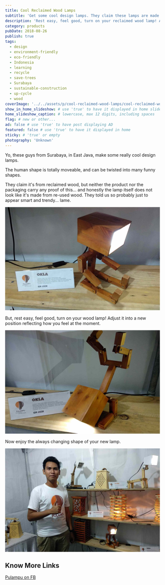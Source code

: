 ```yaml
---
title: Cool Reclaimed Wood Lamps
subtitle: 'Get some cool design lamps. They claim these lamps are made of up-cycled wood. Old timber turned into great furniture pieces. Really?!'
description: 'Rest easy, feel good, turn on your reclaimed wood lamp! Adjust it into a new position reflecting how you feel at the moment.'
category: products
pubDate: 2018-08-26
publish: true
tags:
  - design
  - environment-friendly
  - eco-friendly
  - Indonesia
  - learning
  - recycle
  - save-trees
  - Surabaya
  - sustainable-construction
  - up-cycle
  - wood
coverImage: '../../assets/p/cool-reclaimed-wood-lamps/cool-reclaimed-wood-lamps.jpg'
show_in_home_slideshow: # use 'true' to have it displayed in home slideshow
home_slideshow_caption: # lowercase, max 12 digits, including spaces
flag: # new or other...
ad: false # use 'true' to have post displaying AD
featured: false # use 'true' to have it displayed in home
sticky: # 'true' or empty
photography: 'Unknown'
---
```


Yo, these guys from Surabaya, in East Java, make some really cool design lamps.

The human shape is totally moveable, and can be twisted into many funny shapes.

They claim it's from reclaimed wood, but neither the product nor the packaging carry any proof of this... and honestly the lamp itself does not look like it's made from re-used wood. They told us so probably just to appear smart and trendy... lame.

![Swimming, sitting or any other position you can think of!](../../assets/p/cool-reclaimed-wood-lamps/cool-reclaimed-wood-lamps-02.jpg)

But, rest easy, feel good, turn on your wood lamp! Adjust it into a new position reflecting how you feel at the moment.

![Yoga](../../assets/p/cool-reclaimed-wood-lamps/cool-reclaimed-wood-lamps-03.jpg)

Now enjoy the always changing shape of your new lamp.

![Muhammad Arifin is the designer](../../assets/p/cool-reclaimed-wood-lamps/cool-reclaimed-wood-lamps-04.jpg)

## Know More Links

[Pulampu on FB](https://www.facebook.com/pulampuindonesia/)
